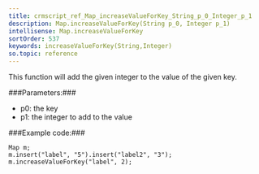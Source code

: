 ```yaml
---
title: crmscript_ref_Map_increaseValueForKey_String_p_0_Integer_p_1
description: Map.increaseValueForKey(String p_0, Integer p_1)
intellisense: Map.increaseValueForKey
sortOrder: 537
keywords: increaseValueForKey(String,Integer)
so.topic: reference
---
```


This function will add the given integer to the value of the given key.



###Parameters:###


 - p0: the key
 - p1: the integer to add to the value




###Example code:###


    Map m;
    m.insert("label", "5").insert("label2", "3");
    m.increaseValueForKey("label", 2);


